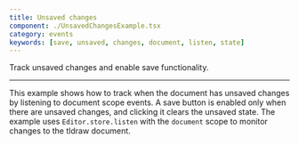 ```yaml
---
title: Unsaved changes
component: ./UnsavedChangesExample.tsx
category: events
keywords: [save, unsaved, changes, document, listen, state]
---
```


Track unsaved changes and enable save functionality.

---

This example shows how to track when the document has unsaved changes by listening to document scope events. A save button is enabled only when there are unsaved changes, and clicking it clears the unsaved state. The example uses `Editor.store.listen` with the `document` scope to monitor changes to the tldraw document.
